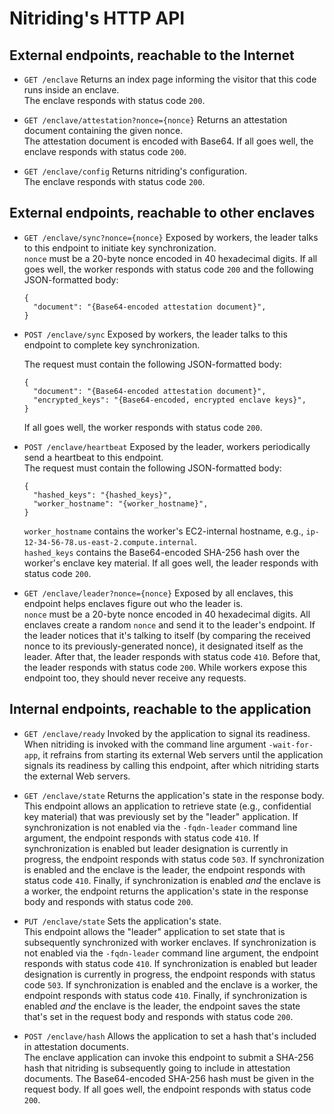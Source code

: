 # Nitriding's HTTP API

## External endpoints, reachable to the Internet

* `GET /enclave` Returns an index page informing the visitor that this code runs
  inside an enclave.  
  The enclave responds with status code `200`.

* `GET /enclave/attestation?nonce={nonce}` Returns an attestation document
  containing the given nonce.  
  The attestation document is encoded with Base64.
  If all goes well, the enclave responds with status code `200`.

* `GET /enclave/config` Returns nitriding's configuration.  
  The enclave responds with status code `200`.

## External endpoints, reachable to other enclaves

* `GET /enclave/sync?nonce={nonce}` Exposed by workers, the leader talks to this endpoint to initiate key synchronization.  
  `nonce` must be a 20-byte nonce encoded in 40 hexadecimal digits.
  If all goes well, the worker responds with status code `200` and the following JSON-formatted body:
  ```
  {
    "document": "{Base64-encoded attestation document}",
  }
  ```

* `POST /enclave/sync` Exposed by workers, the leader talks to this endpoint to
  complete key synchronization.  

  The request must contain the following JSON-formatted body:
  ```
  {
    "document": "{Base64-encoded attestation document}",
    "encrypted_keys": "{Base64-encoded, encrypted enclave keys}",
  }
  ```
  If all goes well, the worker responds with status code `200`.

* `POST /enclave/heartbeat` Exposed by the leader, workers periodically send a heartbeat to this endpoint.  
  The request must contain the following JSON-formatted body:
  ```
  {
    "hashed_keys": "{hashed_keys}",
    "worker_hostname": "{worker_hostname}",
  }
  ```
  `worker_hostname` contains the worker's EC2-internal hostname, e.g., `ip-12-34-56-78.us-east-2.compute.internal`.  
  `hashed_keys` contains the Base64-encoded SHA-256 hash over the worker's enclave key material.
  If all goes well, the leader responds with status code `200`.

* `GET /enclave/leader?nonce={nonce}` Exposed by all enclaves, this endpoint
  helps enclaves figure out who the leader is.  
  `nonce` must be a 20-byte nonce encoded in 40 hexadecimal digits.
  All enclaves create a random `nonce` and send it to the leader's endpoint.
  If the leader notices that it's talking to itself (by comparing the received nonce to its previously-generated nonce),
  it designated itself as the leader.
  After that, the leader responds with status code `410`.
  Before that, the leader responds with status code `200`.
  While workers expose this endpoint too, they should never receive any requests.

## Internal endpoints, reachable to the application

* `GET /enclave/ready` Invoked by the application to signal its readiness.  
  When nitriding is invoked with the command line argument `-wait-for-app`,
  it refrains from starting its external Web servers until the application
  signals its readiness by calling this endpoint, after which nitriding starts
  the external Web servers.

* `GET /enclave/state` Returns the application's state in the response body.  
  This endpoint allows an application to retrieve state
  (e.g., confidential key material) that was previously set by the "leader" application.
  If synchronization is not enabled via the `-fqdn-leader` command line
  argument, the endpoint responds with status code `410`.
  If synchronization is enabled but leader designation is currently in progress,
  the endpoint responds with status code `503`.
  If synchronization is enabled and the enclave is the leader,
  the endpoint responds with status code `410`.
  Finally, if synchronization is enabled _and_ the enclave is a worker,
  the endpoint returns the application's state in the response body and
  responds with status code `200`.

* `PUT /enclave/state` Sets the application's state.  
  This endpoint allows the "leader" application to set state that is
  subsequently synchronized with worker enclaves.
  If synchronization is not enabled via the `-fqdn-leader` command line
  argument, the endpoint responds with status code `410`.
  If synchronization is enabled but leader designation is currently in progress,
  the endpoint responds with status code `503`.
  If synchronization is enabled and the enclave is a worker,
  the endpoint responds with status code `410`.
  Finally, if synchronization is enabled _and_ the enclave is the leader,
  the endpoint saves the state that's set in the request body and
  responds with status code `200`.

* `POST /enclave/hash` Allows the application to set a hash that's included in
  attestation documents.  
  The enclave application can invoke this endpoint to submit a SHA-256 hash that
  nitriding is subsequently going to include in attestation documents.
  The Base64-encoded SHA-256 hash must be given in the request body.
  If all goes well, the endpoint responds with status code `200`.